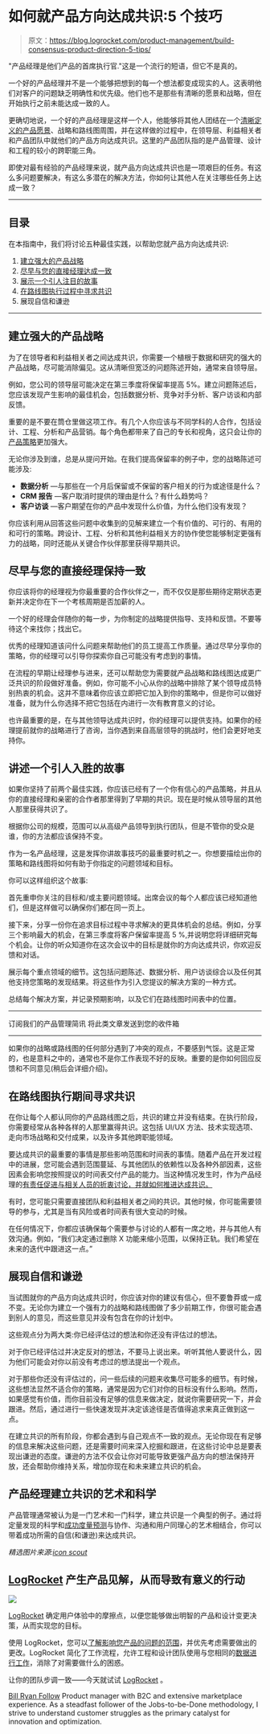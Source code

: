 # 如何就产品方向达成共识:5 个技巧

> 原文：<https://blog.logrocket.com/product-management/build-consensus-product-direction-5-tips/>

"产品经理是他们产品的首席执行官."这是一个流行的短语，但它不是真的。

一个好的产品经理并不是一个能够把想到的每一个想法都变成现实的人。这表明他们对客户的问题缺乏明确性和优先级。他们也不是那些有清晰的愿景和战略，但在开始执行之前未能达成一致的人。

更确切地说，一个好的产品经理是这样一个人，他能够将其他人团结在一个[清晰定义的产品愿景](https://blog.logrocket.com/product-management/what-is-a-product-vision-statement-examples/)、战略和路线图周围，并在这样做的过程中，在领导层、利益相关者和产品团队中就他们的产品方向达成共识。这里的产品团队指的是产品管理、设计和工程的较小的跨职能三角。

即使对最有经验的产品经理来说，就产品方向达成共识也是一项艰巨的任务。有这么多问题要解决，有这么多潜在的解决方法，你如何让其他人在关注哪些任务上达成一致？

* * *

## 目录

在本指南中，我们将讨论五种最佳实践，以帮助您就产品方向达成共识:

1.  [建立强大的产品战略](#build-a-strong-product-strategy)
2.  [尽早与您的直接经理达成一致](#align-with-your-direct-manager-early)
3.  [展示一个引人注目的故事](#present-a-compelling-story)
4.  [在路线图执行过程中寻求共识](#seek-consensus-during-roadmap-execution)
5.  展现自信和谦逊

* * *

## 建立强大的产品战略

为了在领导者和利益相关者之间达成共识，你需要一个植根于数据和研究的强大的产品战略，尽可能消除偏见。这从清晰但宽泛的问题陈述开始，通常来自领导层。

例如，您公司的领导层可能决定在第三季度将保留率提高 5%。建立问题陈述后，您应该发现产生影响的最佳机会，包括数据分析、竞争对手分析、客户访谈和内部反馈。

重要的是不要在筒仓里做这项工作。有几个人你应该与不同学科的人合作，包括设计、工程、分析和产品营销。每个角色都带来了自己的专长和视角，这只会让你的[产品策略](https://blog.logrocket.com/product-management/product-strategy-frameworks-examples/)更加强大。

无论你涉及到谁，总是从提问开始。在我们提高保留率的例子中，您的战略陈述可能涉及:

*   **数据分析** —与那些在一个月后保留或不保留的客户相关的行为或途径是什么？
*   **CRM 报告** —客户取消时提供的理由是什么？有什么趋势吗？
*   **客户访谈** —客户期望在你的产品中发现什么价值，为什么他们没有发现？

你应该利用从回答这些问题中收集到的见解来建立一个有价值的、可行的、有用的和可行的策略。跨设计、工程、分析和其他利益相关方的协作使您能够制定更强有力的战略，同时还能从关键合作伙伴那里获得早期共识。

## 尽早与您的直接经理保持一致

你应该将你的经理视为你最重要的合作伙伴之一，而不仅仅是那些期待定期状态更新并决定你在下一个考核周期是否加薪的人。

一个好的经理会伴随你的每一步，为你制定的战略提供指导、支持和反馈。不要等待这个来找你；找出它。

优秀的经理知道该问什么问题来帮助他们的员工提高工作质量。通过尽早分享你的策略，你的经理可以引导你探索你自己可能没有考虑到的事情。

在流程的早期让经理参与进来，还可以帮助您为需要就产品战略和路线图达成更广泛共识的阶段做好准备。例如，你可能不小心从你的战略中排除了某个领导成员特别热衷的机会。这并不意味着你应该立即把它加入到你的策略中，但是你可以做好准备，就为什么你选择不把它包括在内进行一次有教育意义的讨论。

也许最重要的是，在与其他领导达成共识时，你的经理可以提供支持。如果你的经理提前就你的战略进行了咨询，当你遇到来自高层领导的挑战时，他们会更好地支持你。

## 讲述一个引人入胜的故事

如果你坚持了前两个最佳实践，你应该已经有了一个你有信心的产品策略，并且从你的直接经理和亲密的合作者那里得到了早期的共识。现在是时候从领导层的其他人那里获得共识了。

根据你公司的规模，范围可以从高级产品领导到执行团队，但是不管你的受众是谁，你的方法都应该保持不变。

作为一名产品经理，这是发挥你讲故事技巧的最重要时机之一。你想要描绘出你的策略和路线图将如何有助于你指定的问题领域和目标。

你可以这样组织这个故事:

首先重申你关注的目标和/或主要问题领域。出席会议的每个人都应该已经知道他们，但是这样做可以确保你们都在同一页上。

接下来，分享一份你在追求目标过程中寻求解决的更具体机会的总结。例如，分享三个影响最大的机会，在第三季度将客户保留率提高 5 %,并说明您将详细研究每个机会。让你的听众知道你在这次会议中的目标是就你的方向达成共识，你欢迎反馈和对话。

展示每个重点领域的细节。这包括问题陈述、数据分析、用户访谈综合以及任何其他支持您策略的发现结果。将这些作为引入您提议的解决方案的一种方式。

总结每个解决方案，并记录预期影响，以及它们在路线图时间表中的位置。

* * *

订阅我们的产品管理简讯
将此类文章发送到您的收件箱

* * *

如果你的战略或路线图的任何部分遇到了冲突的观点，不要感到气馁。这是正常的，也是意料之中的，通常也不是你工作表现不好的反映。重要的是你如何回应反馈和不同意见(稍后会详细介绍)。

## 在路线图执行期间寻求共识

在你让每个人都认同你的产品路线图之后，共识的建立并没有结束。在执行阶段，你需要经常从各种各样的人那里赢得共识。这包括 UI/UX 方法、技术实现选项、走向市场战略和交付成果，以及许多其他跨职能领域。

要达成共识的最重要的事情是那些影响范围和时间表的事情。随着产品在开发过程中的进展，您可能会遇到范围蔓延、与其他团队的依赖性以及各种外部因素，这些因素会影响您按照提议的时间表交付产品的能力。当这种情况发生时，作为产品经理的[有责任促进与相关人员的折衷讨论，并就如何推进达成共识。](https://blog.logrocket.com/product-management/what-does-a-product-manager-do-role-responsibilities/)

有时，您可能只需要直接团队和利益相关者之间的共识。其他时候，你可能需要领导的参与，尤其是当有风险或者时间表有很大变动的时候。

在任何情况下，你都应该确保每个需要参与讨论的人都有一席之地，并与其他人有效沟通。例如，“我们决定通过删除 X 功能来缩小范围，以保持正轨。我们希望在未来的迭代中跟进这一点。”

## 展现自信和谦逊

当试图就你的产品方向达成共识时，你应该对你的建议有信心，但不要鲁莽或一成不变。无论你为建立一个强有力的战略和路线图做了多少前期工作，你很可能会遇到别人的意见，而这些意见并没有包含在你的计划中。

这些观点分为两大类:你已经评估过的想法和你还没有评估过的想法。

对于你已经评估过并决定反对的想法，不要马上说出来。听听其他人要说什么，因为他们可能会对你以前没有考虑过的想法提出一个观点。

对于那些你还没有评估过的，问一些后续的问题来收集尽可能多的细节。有时候，这些想法显然不适合你的策略，通常是因为它们对你的目标没有什么影响。然而，如果感觉有价值，而你目前没有足够的信息来做决定，就说你需要研究一下，并会跟进。然后，通过进行一些快速发现并决定该途径是否值得追求来真正做到这一点。

在建立共识的所有阶段，你都会遇到与自己观点不一致的观点。无论你现在有足够的信息来解决这些问题，还是需要时间来深入挖掘和跟进，在这些讨论中总是要表现出谦逊的态度。谦逊的方法不仅会让你对可能导致更强产品方向的想法保持开放，还会帮助你维持关系，增加你现在和未来建立共识的机会。

## 产品经理建立共识的艺术和科学

产品管理通常被认为是一门艺术和一门科学，建立共识是一个典型的例子。通过将定量发现的科学和[成功度量预测](https://blog.logrocket.com/product-management/what-metrics-kpis-product-managers-track/)与协作、沟通和用户同理心的艺术相结合，你可以带着成功所需的自信(和谦逊)来达成共识。

*精选图片来源:[icon scout](https://iconscout.com/icon/planning-3155200)*

## [LogRocket](https://lp.logrocket.com/blg/pm-signup) 产生产品见解，从而导致有意义的行动

[![](img/1af2ef21ae5da387d71d92a7a09c08e8.png)](https://lp.logrocket.com/blg/pm-signup)

[LogRocket](https://lp.logrocket.com/blg/pm-signup) 确定用户体验中的摩擦点，以便您能够做出明智的产品和设计变更决策，从而实现您的目标。

使用 LogRocket，您可以[了解影响您产品的问题的范围](https://logrocket.com/for/analytics-for-web-applications)，并优先考虑需要做出的更改。LogRocket 简化了工作流程，允许工程和设计团队使用与您相同的[数据进行工作](https://logrocket.com/for/web-analytics-solutions)，消除了对需要做什么的困惑。

让你的团队步调一致——今天就试试 [LogRocket](https://lp.logrocket.com/blg/pm-signup) 。

[Bill Ryan Follow](https://blog.logrocket.com/author/billryan/) Product manager with B2C and extensive marketplace experience. As a steadfast follower of the Jobs-to-be-Done methodology, I strive to understand customer struggles as the primary catalyst for innovation and optimization.